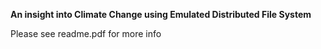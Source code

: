 **An insight into Climate Change using Emulated Distributed File System**

Please see readme.pdf for more info
